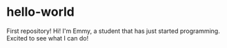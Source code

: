 # hello-world
First repository!
Hi! I'm Emmy, a student that has just started programming. Excited to see what I can do!
